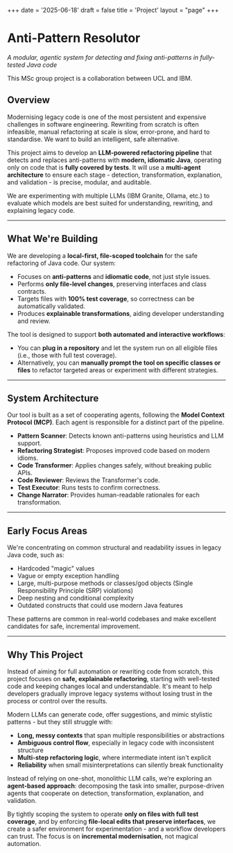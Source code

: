 +++
date = '2025-06-18'
draft = false
title = 'Project'
layout = "page"
+++

# Anti-Pattern Resolutor  
*A modular, agentic system for detecting and fixing anti-patterns in fully-tested Java code*

This MSc group project is a collaboration between UCL and IBM.

## Overview

Modernising legacy code is one of the most persistent and expensive challenges in software engineering. Rewriting from scratch is often infeasible, manual refactoring at scale is slow, error-prone, and hard to standardise. We want to build an intelligent, safe alternative.

This project aims to develop an **LLM-powered refactoring pipeline** that detects and replaces anti-patterns with **modern, idiomatic Java**, operating only on code that is **fully covered by tests**. It will use a **multi-agent architecture** to ensure each stage - detection, transformation, explanation, and validation - is precise, modular, and auditable.

We are experimenting with multiple LLMs (IBM Granite, Ollama, etc.) to evaluate which models are best suited for understanding, rewriting, and explaining legacy code.

---

## What We're Building

We are developing a **local-first, file-scoped toolchain** for the safe refactoring of Java code. Our system:

- Focuses on **anti-patterns** and **idiomatic code**, not just style issues.
- Performs **only file-level changes**, preserving interfaces and class contracts.
- Targets files with **100% test coverage**, so correctness can be automatically validated.
- Produces **explainable transformations**, aiding developer understanding and review.

The tool is designed to support **both automated and interactive workflows**:

- You can **plug in a repository** and let the system run on all eligible files (i.e., those with full test coverage).
- Alternatively, you can **manually prompt the tool on specific classes or files** to refactor targeted areas or experiment with different strategies.

---

## System Architecture

Our tool is built as a set of cooperating agents, following the **Model Context Protocol (MCP)**. Each agent is responsible for a distinct part of the pipeline.

- **Pattern Scanner**: Detects known anti-patterns using heuristics and LLM support.
- **Refactoring Strategist**: Proposes improved code based on modern idioms.
- **Code Transformer**: Applies changes safely, without breaking public APIs.
- **Code Reviewer**: Reviews the Transformer's code.
- **Test Executor**: Runs tests to confirm correctness.
- **Change Narrator**: Provides human-readable rationales for each transformation.

---

## Early Focus Areas

We're concentrating on common structural and readability issues in legacy Java code, such as:

- Hardcoded "magic" values  
- Vague or empty exception handling  
- Large, multi-purpose methods or classes/god objects (Single Responsibility Principle (SRP) violations)  
- Deep nesting and conditional complexity  
- Outdated constructs that could use modern Java features

These patterns are common in real-world codebases and make excellent candidates for safe, incremental improvement.

---

## Why This Project

Instead of aiming for full automation or rewriting code from scratch, this project focuses on **safe, explainable refactoring**, starting with well-tested code and keeping changes local and understandable. It's meant to help developers gradually improve legacy systems without losing trust in the process or control over the results.

Modern LLMs can generate code, offer suggestions, and mimic stylistic patterns - but they still struggle with:
- **Long, messy contexts** that span multiple responsibilities or abstractions
- **Ambiguous control flow**, especially in legacy code with inconsistent structure
- **Multi-step refactoring logic**, where intermediate intent isn't explicit
- **Reliability** when small misinterpretations can silently break functionality

Instead of relying on one-shot, monolithic LLM calls, we’re exploring an **agent-based approach**: decomposing the task into smaller, purpose-driven agents that cooperate on detection, transformation, explanation, and validation.

By tightly scoping the system to operate **only on files with full test coverage**, and by enforcing **file-local edits that preserve interfaces**, we create a safer environment for experimentation - and a workflow developers can trust. The focus is on **incremental modernisation**, not magical automation.
